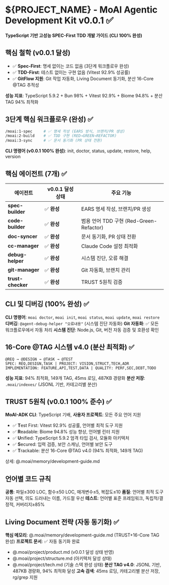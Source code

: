 # ${PROJECT_NAME} - MoAI Agentic Development Kit v0.0.1 ✅

**TypeScript 기반 고성능 SPEC-First TDD 개발 가이드 (CLI 100% 완성)**

## 핵심 철학 (v0.0.1 달성)

- ✅ **Spec-First**: 명세 없이는 코드 없음 (3단계 워크플로우 완성)
- ✅ **TDD-First**: 테스트 없이는 구현 없음 (Vitest 92.9% 성공률)
- ✅ **GitFlow 지원**: Git 작업 자동화, Living Document 동기화, 분산 16-Core @TAG 추적성

**성능 지표**: TypeScript 5.9.2 + Bun 98% + Vitest 92.9% + Biome 94.8% + 분산 TAG 94% 최적화

## 3단계 핵심 워크플로우 (완성) ✅

```bash
/moai:1-spec     # ✅ 명세 작성 (EARS 방식, 브랜치/PR 생성)
/moai:2-build    # ✅ TDD 구현 (RED→GREEN→REFACTOR)
/moai:3-sync     # ✅ 문서 동기화 (PR 상태 전환)
```

**CLI 명령어 (v0.0.1 100% 완성)**: init, doctor, status, update, restore, help, version

## 핵심 에이전트 (7개) ✅

| 에이전트 | v0.0.1 달성 상태 | 주요 기능 |
|---------|---------|---------|
| **spec-builder** | ✅ **완성** | EARS 명세 작성, 브랜치/PR 생성 |
| **code-builder** | ✅ **완성** | 범용 언어 TDD 구현 (Red-Green-Refactor) |
| **doc-syncer** | ✅ **완성** | 문서 동기화, PR 상태 전환 |
| **cc-manager** | ✅ **완성** | Claude Code 설정 최적화 |
| **debug-helper** | ✅ **완성** | 시스템 진단, 오류 해결 |
| **git-manager** | ✅ **완성** | Git 자동화, 브랜치 관리 |
| **trust-checker** | ✅ **완성** | TRUST 5원칙 검증 |

## CLI 및 디버깅 (100% 완성) ✅

**CLI 명령어**: `moai doctor`, `moai init`, `moai status`, `moai update`, `moai restore`
**디버깅**: `@agent-debug-helper "오류내용"` (시스템 진단 자동화)
**Git 자동화**: ✅ 모든 워크플로우에서 자동 처리
**시스템 진단**: Node.js, Git, 버전 자동 검증 및 호환성 확인

## 16-Core @TAG 시스템 v4.0 (분산 최적화) ✅

```
@REQ → @DESIGN → @TASK → @TEST
SPEC: REQ,DESIGN,TASK | PROJECT: VISION,STRUCT,TECH,ADR
IMPLEMENTATION: FEATURE,API,TEST,DATA | QUALITY: PERF,SEC,DEBT,TODO
```

**성능 지표**: 94% 최적화, 149개 TAG, 45ms 로딩, 487KB 경량화
**분산 저장**: `.moai/indexes/` (JSONL 기반, 카테고리별 분산)

## TRUST 5원칙 (v0.0.1 100% 준수) ✅

**MoAI-ADK CLI**: TypeScript 기배, **사용자 프로젝트**: 모든 주요 언어 지원
- ✅ **T**est First: Vitest 92.9% 성공률, 언어별 최적 도구 지원
- ✅ **R**eadable: Biome 94.8% 성능 향상, 언어별 린터 지원
- ✅ **U**nified: TypeScript 5.9.2 엄격 타입 검사, 모듈화 아키텍처
- ✅ **S**ecured: 입력 검증, 보안 스캐닝, 언어별 보안 도구
- ✅ **T**rackable: 분산 16-Core @TAG v4.0 (94% 최적화, 149개 TAG)

상세: @.moai/memory/development-guide.md

## 언어별 코드 규칙

**공통**: 파일≤300 LOC, 함수≤50 LOC, 매개변수≤5, 복잡도≤10
**품질**: 언어별 최적 도구 자동 선택, 의도 드러내는 이름, 가드절 우선
**테스트**: 언어별 표준 프레임워크, 독립적/결정적, 커버리지≥85%

## Living Document 전략 (자동 동기화) ✅

**핵심 메모리**: @.moai/memory/development-guide.md (TRUST+16-Core TAG 완성)
**프로젝트 문서**: ✅ 자동 동기화 완료
- @.moai/project/product.md (v0.0.1 달성 상태 반영)
- @.moai/project/structure.md (아키텍처 달성 상태)
- @.moai/project/tech.md (기술 스택 완성 상태)
**분산 TAG v4.0**: JSONL 기반, 487KB 경량화, 94% 최적화 달성
**고속 검색**: 45ms 로딩, 카테고리별 분산 저장, rg/grep 지원